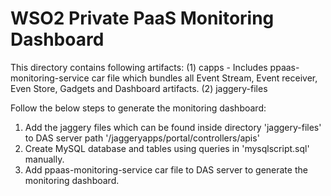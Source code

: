 # WSO2 Private PaaS Monitoring Dashboard

This directory contains following artifacts:
(1) capps - Includes ppaas-monitoring-service car file which bundles all Event Stream, Event receiver, Even Store, Gadgets and Dashboard artifacts.
(2) jaggery-files

Follow the below steps to generate the monitoring dashboard:
1. Add the jaggery files which can be found inside directory 'jaggery-files' to DAS server path '/jaggeryapps/portal/controllers/apis'
2. Create MySQL database and tables using queries in 'mysqlscript.sql' manually.
3. Add ppaas-monitoring-service car file to DAS server to generate the monitoring dashboard.